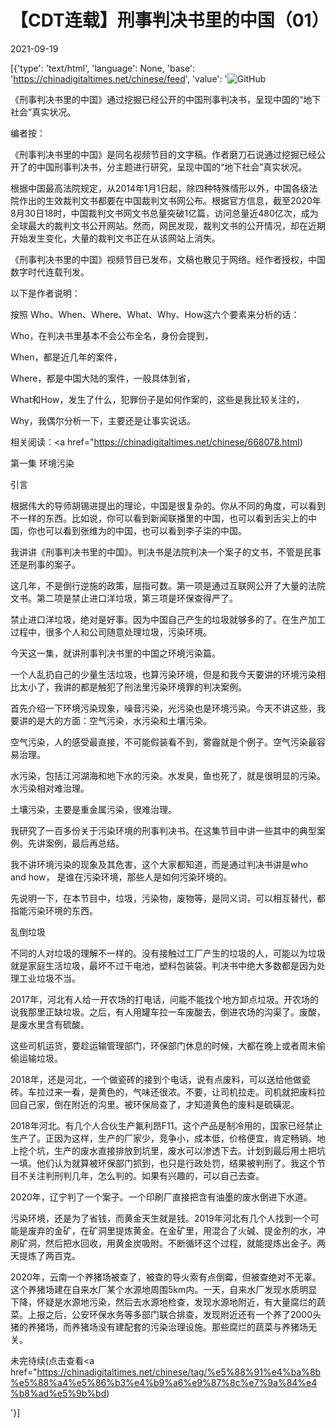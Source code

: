 # 【CDT连载】刑事判决书里的中国（01）

2021-09-19

[{'type': 'text/html', 'language': None, 'base': 'https://chinadigitaltimes.net/chinese/feed', 'value': '![GitHub](https://chinadigitaltimes.net/chinese/files/2021/09/刑事判决书里的中国-791x1024.jpg)

《刑事判决书里的中国》通过挖掘已经公开的中国刑事判决书，呈现中国的“地下社会”真实状况。 



编者按：

《刑事判决书里的中国》是同名视频节目的文字稿。作者磨刀石说通过挖掘已经公开了的中国刑事判决书，分主题进行研究，呈现中国的“地下社会”真实状况。

根据中国最高法院规定，从2014年1月1日起，除四种特殊情形以外，中国各级法院作出的生效裁判文书都要在中国裁判文书网公布。根据官方信息，截至2020年8月30日18时，中国裁判文书网文书总量突破1亿篇，访问总量近480亿次，成为全球最大的裁判文书公开网站。然而，网民发现，裁判文书的公开情况，却在近期开始发生变化，大量的裁判文书正在从该网站上消失。

《刑事判决书里的中国》视频节目已发布，文稿也散见于网络。经作者授权，中国数字时代连载刊发。

以下是作者说明：

按照 Who、When、Where、What、Why、How这六个要素来分析的话：

Who，在判决书里基本不会公布全名，身份会提到，

When，都是近几年的案件，

Where，都是中国大陆的案件，一般具体到省，

What和How，发生了什么，犯罪份子是如何作案的，这些是我比较关注的，

Why，我偶尔分析一下，主要还是让事实说话。





相关阅读：<a href="https://chinadigitaltimes.net/chinese/668078.html)



第一集 环境污染

引言

根据伟大的导师胡锡进提出的理论，中国是很复杂的。你从不同的角度，可以看到不一样的东西。比如说，你可以看到新闻联播里的中国，也可以看到舌尖上的中国，你也可以看到张维为的中国，也可以看到李子柒的中国。

我讲讲《刑事判决书里的中国》。判决书是法院判决一个案子的文书，不管是民事还是刑事的案子。

这几年，不是倒行逆施的政策，屈指可数。第一项是通过互联网公开了大量的法院文书。第二项是禁止进口洋垃圾，第三项是环保查得严了。

禁止进口洋垃圾，绝对是好事。因为中国自己产生的垃圾就够多的了。在生产加工过程中，很多个人和公司随意处理垃圾，污染环境。

今天这一集，就讲刑事判决书里的中国之环境污染篇。

一个人乱扔自己的少量生活垃圾，也算污染环境，但是和我今天要讲的环境污染相比太小了，我讲的都是触犯了刑法里污染环境罪的判决案例。

首先介绍一下环境污染现象，噪音污染，光污染也是环境污染。今天不讲这些，我要讲的是大的方面：空气污染，水污染和土壤污染。

空气污染，人的感受最直接，不可能假装看不到，雾霾就是个例子。空气污染最容易治理。

水污染，包括江河湖海和地下水的污染。水发臭，鱼也死了，就是很明显的污染。水污染相对难治理。

土壤污染，主要是重金属污染，很难治理。

我研究了一百多份关于污染环境的刑事判决书。在这集节目中讲一些其中的典型案例。先讲案例，最后再总结。

我不讲环境污染的现象及其危害，这个大家都知道，而是通过判决书讲是who and how， 是谁在污染环境，那些人是如何污染环境的。

先说明一下，在本节目中，垃圾，污染物，废物等，是同义词，可以相互替代，都指能污染环境的东西。

乱倒垃圾

不同的人对垃圾的理解不一样的。没有接触过工厂产生的垃圾的人，可能以为垃圾就是家庭生活垃圾，最坏不过干电池，塑料包装袋。判决书中绝大多数都是因为处理工业垃圾不当。

2017年，河北有人给一开农场的打电话，问能不能找个地方卸点垃圾。开农场的说我那里正缺垃圾。之后，有人用罐车拉一车废酸去，倒进农场的沟渠了。废酸，是废水里含有硫酸。

这些司机运货，要趁运输管理部门，环保部门休息的时候，大都在晚上或者周末偷偷运输垃圾。

2018年，还是河北，一个做瓷砖的接到个电话，说有点废料，可以送给他做瓷砖。车拉过来一看，是黄色的，气味还很浓。不要，让司机拉走。司机就把废料拉回自己家，倒在附近的沟里。被环保局查了，才知道黄色的废料是硫磺泥。

2018年河北。有几个人合伙生产氟利昂F11。这个产品是制冷用的，国家已经禁止生产了。正因为这样，生产的厂家少，竞争小，成本低，价格便宜，肯定畅销。地上挖个坑，生产的废水直接排放到坑里，废水可以渗透下去。计划到最后用土把坑一填。他们认为就算被环保部门抓到，也只是行政处罚，结果被判刑了。我这个节目不关注判刑判几年，怎么判的。如果有兴趣的，可以自己去查。

2020年，辽宁判了一个案子。一个印刷厂直接把含有油墨的废水倒进下水道。

污染环境，还是为了省钱，而黄金天生就是钱。2019年河北有几个人找到一个可能是废弃的金矿，在矿洞里提炼黄金。在金矿里，用混合了火碱、提金剂的水，冲刷矿洞，然后把水回收，用黄金炭吸附。不断循环这个过程，就能提炼出金子。两天提炼了两百克。

2020年，云南一个养猪场被查了，被查的导火索有点倒霉，但被查绝对不无辜。这个养猪场建在自来水厂某个水源地周围5km内。一天，自来水厂发现水质明显下降，怀疑是水源地污染，然后去水源地检查，发现水源地附近，有大量腐烂的蔬菜。上报之后，公安环保水务等多部门联合排查，发现附近还有一个养了2000头猪的养猪场，而养猪场没有建配套的污染治理设施。那些腐烂的蔬菜与养猪场无关。

未完待续(点击查看<a href="https://chinadigitaltimes.net/chinese/tag/%e5%88%91%e4%ba%8b%e5%88%a4%e5%86%b3%e4%b9%a6%e9%87%8c%e7%9a%84%e4%b8%ad%e5%9b%bd)

'}]